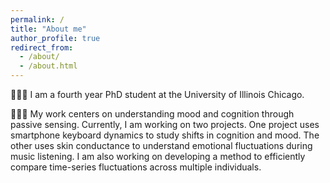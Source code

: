 ```yaml
---
permalink: /
title: "About me"
author_profile: true
redirect_from: 
  - /about/
  - /about.html
---
```


👩🏻‍💻 I am a fourth year PhD student at the University of Illinois Chicago.

🤸🏻‍♀️ My work centers on understanding mood and cognition through passive sensing. 
Currently, I am working on two projects.
One project uses smartphone keyboard dynamics to study shifts in cognition and mood.
The other uses skin conductance to understand emotional fluctuations during music listening. 
I am also working on developing a method to efficiently compare time-series fluctuations across multiple 
individuals. 